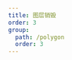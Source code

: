 ```yaml
---
title: 图层销毁
order: 3
group:
  path: /polygon
  order: 3
---
```


<code src="./demo/destroy.tsx" compact="true" defaultShowCode="true"></code>
